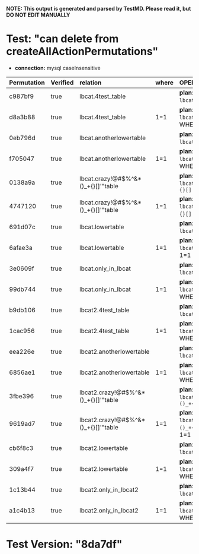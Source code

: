**NOTE: This output is generated and parsed by TestMD. Please read it, but DO NOT EDIT MANUALLY**

# Test: "can delete from createAllActionPermutations" #

- **connection:** mysql caseInsensitive

| Permutation | Verified | relation                             | where | OPERATIONS
| :---------- | :------- | :----------------------------------- | :---- | :------
| c987bf9     | true     | lbcat.4test_table                    |       | **plan**: DELETE FROM `lbcat`.`4test_table`
| d8a3b88     | true     | lbcat.4test_table                    | 1=1   | **plan**: DELETE FROM `lbcat`.`4test_table` WHERE 1=1
| 0eb796d     | true     | lbcat.anotherlowertable              |       | **plan**: DELETE FROM `lbcat`.`anotherlowertable`
| f705047     | true     | lbcat.anotherlowertable              | 1=1   | **plan**: DELETE FROM `lbcat`.`anotherlowertable` WHERE 1=1
| 0138a9a     | true     | lbcat.crazy!@#\$%^&*()_+{}[]'"table  |       | **plan**: DELETE FROM `lbcat`.`crazy!@#\$%^&*()_+{}[]'"table`
| 4747120     | true     | lbcat.crazy!@#\$%^&*()_+{}[]'"table  | 1=1   | **plan**: DELETE FROM `lbcat`.`crazy!@#\$%^&*()_+{}[]'"table` WHERE 1=1
| 691d07c     | true     | lbcat.lowertable                     |       | **plan**: DELETE FROM `lbcat`.`lowertable`
| 6afae3a     | true     | lbcat.lowertable                     | 1=1   | **plan**: DELETE FROM `lbcat`.`lowertable` WHERE 1=1
| 3e0609f     | true     | lbcat.only_in_lbcat                  |       | **plan**: DELETE FROM `lbcat`.`only_in_lbcat`
| 99db744     | true     | lbcat.only_in_lbcat                  | 1=1   | **plan**: DELETE FROM `lbcat`.`only_in_lbcat` WHERE 1=1
| b9db106     | true     | lbcat2.4test_table                   |       | **plan**: DELETE FROM `lbcat2`.`4test_table`
| 1cac956     | true     | lbcat2.4test_table                   | 1=1   | **plan**: DELETE FROM `lbcat2`.`4test_table` WHERE 1=1
| eea226e     | true     | lbcat2.anotherlowertable             |       | **plan**: DELETE FROM `lbcat2`.`anotherlowertable`
| 6856ae1     | true     | lbcat2.anotherlowertable             | 1=1   | **plan**: DELETE FROM `lbcat2`.`anotherlowertable` WHERE 1=1
| 3fbe396     | true     | lbcat2.crazy!@#\$%^&*()_+{}[]'"table |       | **plan**: DELETE FROM `lbcat2`.`crazy!@#\$%^&*()_+{}[]'"table`
| 9619ad7     | true     | lbcat2.crazy!@#\$%^&*()_+{}[]'"table | 1=1   | **plan**: DELETE FROM `lbcat2`.`crazy!@#\$%^&*()_+{}[]'"table` WHERE 1=1
| cb6f8c3     | true     | lbcat2.lowertable                    |       | **plan**: DELETE FROM `lbcat2`.`lowertable`
| 309a4f7     | true     | lbcat2.lowertable                    | 1=1   | **plan**: DELETE FROM `lbcat2`.`lowertable` WHERE 1=1
| 1c13b44     | true     | lbcat2.only_in_lbcat2                |       | **plan**: DELETE FROM `lbcat2`.`only_in_lbcat2`
| a1c4b13     | true     | lbcat2.only_in_lbcat2                | 1=1   | **plan**: DELETE FROM `lbcat2`.`only_in_lbcat2` WHERE 1=1

# Test Version: "8da7df" #